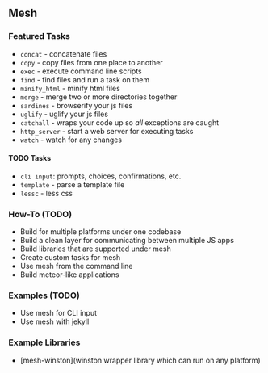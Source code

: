 ## Mesh


### Featured Tasks
- `concat` - concatenate files
- `copy` - copy files from one place to another
- `exec` - execute command line scripts
- `find` - find files and run a task on them
- `minify_html` - minify html files
- `merge` - merge two or more directories together
- `sardines` - browserify your js files
- `uglify` - uglify your js files
- `catchall` - wraps your code up so *all* exceptions are caught
- `http_server` - start a web server for executing tasks
- `watch` - watch for any changes

#### TODO Tasks

- `cli input`: prompts, choices, confirmations, etc.
- `template` - parse a template file
- `lessc` - less css 

### How-To (TODO)
- Build for multiple platforms under one codebase
- Build a clean layer for communicating between multiple JS apps
- Build libraries that are supported under mesh
- Create custom tasks for mesh
- Use mesh from the command line
- Build meteor-like applications

### Examples (TODO)
- Use mesh for CLI input
- Use mesh with jekyll

### Example Libraries

- [mesh-winston](winston wrapper library which can run on any platform)